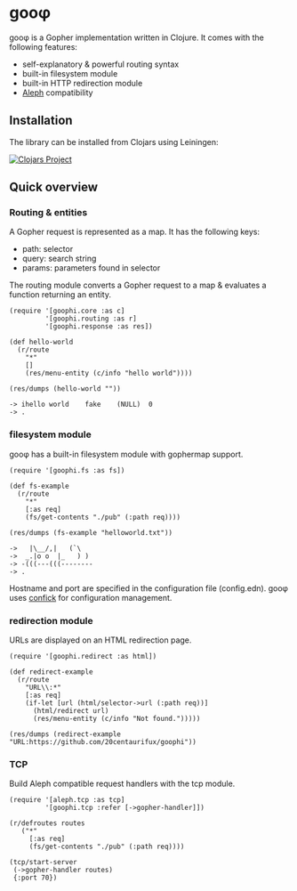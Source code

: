 # gooφ

gooφ is a Gopher implementation written in Clojure. It comes with the following features:

* self-explanatory & powerful routing syntax
* built-in filesystem module
* built-in HTTP redirection module
* [Aleph](https://github.com/aleph-io/aleph) compatibility

## Installation

The library can be installed from Clojars using Leiningen:

[![Clojars Project](https://img.shields.io/clojars/v/zcfux/goophi.svg)](https://clojars.org/zcfux/goophi)

## Quick overview

### Routing & entities

A Gopher request is represented as a map. It has the following keys:

* path: selector
* query: search string
* params: parameters found in selector

The routing module converts a Gopher request to a map & evaluates a function returning an entity.

```
(require '[goophi.core :as c]
         '[goophi.routing :as r]
         '[goophi.response :as res])

(def hello-world
  (r/route
    "*"
    []
    (res/menu-entity (c/info "hello world"))))

(res/dumps (hello-world ""))

-> ihello world    fake    (NULL)  0
-> .
```

### filesystem module

gooφ has a built-in filesystem module with gophermap support.

```
(require '[goophi.fs :as fs])

(def fs-example
  (r/route
    "*"
    [:as req]
    (fs/get-contents "./pub" (:path req))))

(res/dumps (fs-example "helloworld.txt"))

->   |\__/,|   (`\
->  _.|o o  |_   ) )
-> -(((---(((--------
-> .
```

Hostname and port are specified in the configuration file (config.edn).
gooφ uses [confick](https://github.com/20centaurifux/confick) for configuration
management.

### redirection module

URLs are displayed on an HTML redirection page.

```
(require '[goophi.redirect :as html])

(def redirect-example
  (r/route
    "URL\\:*"
    [:as req]
    (if-let [url (html/selector->url (:path req))]
      (html/redirect url)
      (res/menu-entity (c/info "Not found.")))))

(res/dumps (redirect-example "URL:https://github.com/20centaurifux/goophi"))
```

### TCP

Build Aleph compatible request handlers with the tcp module.

```
(require '[aleph.tcp :as tcp]
         '[goophi.tcp :refer [->gopher-handler]])
 
(r/defroutes routes
   ("*"
     [:as req]
     (fs/get-contents "./pub" (:path req))))

(tcp/start-server
 (->gopher-handler routes)
 {:port 70})
```
